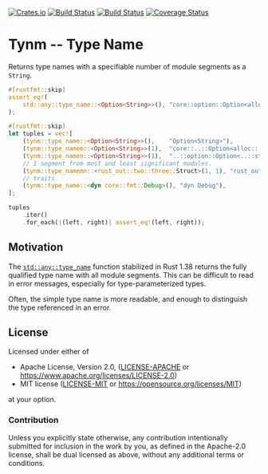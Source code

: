 [![Crates.io](https://img.shields.io/crates/v/tynm.svg)](https://crates.io/crates/tynm)
[![Build Status](https://ci.appveyor.com/api/projects/status/github/azriel91/tynm?branch=master&svg=true)](https://ci.appveyor.com/project/azriel91/tynm/branch/master)
[![Build Status](https://travis-ci.org/azriel91/tynm.svg?branch=master)](https://travis-ci.org/azriel91/tynm)
[![Coverage Status](https://codecov.io/gh/azriel91/tynm/branch/master/graph/badge.svg)](https://codecov.io/gh/azriel91/tynm)

# Tynm -- Type Name

Returns type names with a specifiable number of module segments as a `String`.

```rust
#[rustfmt::skip]
assert_eq!(
    std::any::type_name::<Option<String>>(), "core::option::Option<alloc::string::String>"
);

#[rustfmt::skip]
let tuples = vec![
    (tynm::type_name::<Option<String>>(),    "Option<String>"),
    (tynm::type_namem::<Option<String>>(1),  "core::..::Option<alloc::..::String>"),
    (tynm::type_namen::<Option<String>>(1),  "..::option::Option<..::string::String>"),
    // 1 segment from most and least significant modules.
    (tynm::type_namemn::<rust_out::two::three::Struct>(1, 1), "rust_out::..::three::Struct"),
    // traits
    (tynm::type_name::<dyn core::fmt::Debug>(), "dyn Debug"),
];

tuples
    .iter()
    .for_each(|(left, right)| assert_eq!(left, right));

```

## Motivation

The [`std::any::type_name`] function stabilized in Rust 1.38 returns the fully qualified type
name with all module segments. This can be difficult to read in error messages, especially for
type-parameterized types.

Often, the simple type name is more readable, and enough to distinguish the type referenced in
an error.

[`std::any::type_name`]: https://doc.rust-lang.org/std/any/fn.type_name.html

## License

Licensed under either of

* Apache License, Version 2.0, ([LICENSE-APACHE](LICENSE-APACHE) or https://www.apache.org/licenses/LICENSE-2.0)
* MIT license ([LICENSE-MIT](LICENSE-MIT) or https://opensource.org/licenses/MIT)

at your option.

### Contribution

Unless you explicitly state otherwise, any contribution intentionally
submitted for inclusion in the work by you, as defined in the Apache-2.0
license, shall be dual licensed as above, without any additional terms or
conditions.
